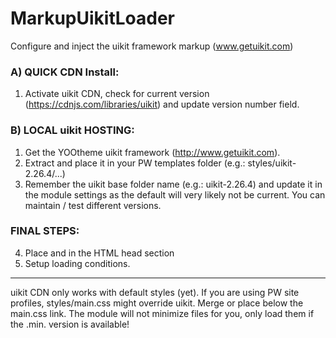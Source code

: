 MarkupUikitLoader
================

Configure and inject the uikit framework markup (www.getuikit.com)

### A) QUICK CDN Install:
1. Activate uikit CDN, check for current version (https://cdnjs.com/libraries/uikit) and update version number field.

### B) LOCAL uikit HOSTING:
1. Get the YOOtheme uikit framework (http://www.getuikit.com).
2. Extract and place it in your PW templates folder (e.g.: styles/uikit-2.26.4/...)
3. Remember the uikit base folder name (e.g.: uikit-2.26.4) and update it in the module settings as the default will very likely not be current. You can maintain / test different versions.

### FINAL STEPS:
4. Place <!--uikit-here-CSS--> and <!--uikit-here-JS--> in the HTML head section
5. Setup loading conditions.

---

uikit CDN only works with default styles (yet).
If you are using PW site profiles, styles/main.css might override uikit. Merge or place <!--uikit-here-CSS--> below the main.css link.
The module will not minimize files for you, only load them if the .min. version is available!
